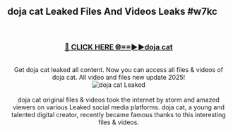 ## doja cat Leaked Files And Videos Leaks #w7kc
<br>
<div align="center">
<h3><a href="https://watchclip.my.id/doja cat" rel="nofollow">🔴 CLICK HERE 🌐==►►doja cat</a></h3>
<br>
Get doja cat leaked all content. Now you can access all files & videos of doja cat. All video and files new update 2025!
<br>
<a href="https://watchclip.my.id/doja cat" rel="nofollow" data-target="animated-image.originalLink"><img src="https://i.ibb.co.com/WyWwxjT/player-gif2.gif" alt="doja cat Leaked" style="max-width: 100%; display: inline-block;" data-target="animated-image.originalImage"></a>
<br><br>
doja cat original files & videos took the internet by storm and amazed viewers on various Leaked social media platforms. doja cat, a young and talented digital creator, recently became famous thanks to this interesting files & videos.
</div>
<br>